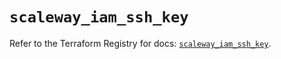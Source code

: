 # `scaleway_iam_ssh_key`

Refer to the Terraform Registry for docs: [`scaleway_iam_ssh_key`](https://registry.terraform.io/providers/scaleway/scaleway/2.53.0/docs/resources/iam_ssh_key).
